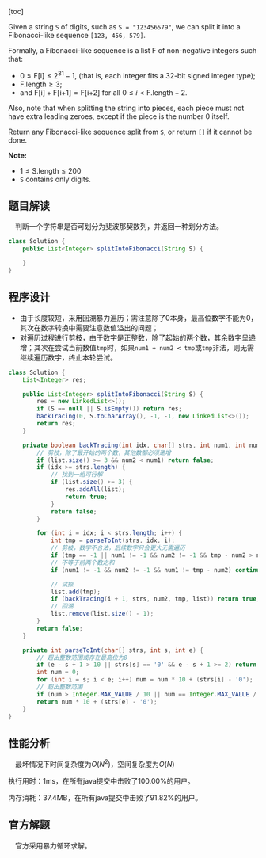 [toc]

Given a string `S` of digits, such as `S = "123456579"`, we can split it into a Fibonacci-like sequence `[123, 456, 579]`.

Formally, a Fibonacci-like sequence is a list F of non-negative integers such that:

* $0 \le \text{F[i]} \le 2^31 - 1$, (that is, each integer fits a 32-bit signed integer type);
* $\text{F.length} \ge 3$;
* and $\text{F[i]} + \text{F[i+1]} = \text{F[i+2]}$ for all $0 \le i < \text{F.length} - 2$.

Also, note that when splitting the string into pieces, each piece must not have extra leading zeroes, except if the piece is the number 0 itself.

Return any Fibonacci-like sequence split from `S`, or return `[]` if it cannot be done.



**Note:**

* $1 \le \text{S.length} \le 200$
* `S` contains only digits.



## 题目解读

&emsp;判断一个字符串是否可划分为斐波那契数列，并返回一种划分方法。

```java
class Solution {
    public List<Integer> splitIntoFibonacci(String S) {

    }
}
```

## 程序设计

* 由于长度较短，采用回溯暴力遍历；需注意除了$0$本身，最高位数字不能为$0$，其次在数字转换中需要注意数值溢出的问题；
* 对遍历过程进行剪枝，由于数字是正整数，除了起始的两个数，其余数字呈递增；其次在尝试当前数值`tmp`时，如果`num1 + num2 < tmp`或`tmp`非法，则无需继续遍历数字，终止本轮尝试。

```java
class Solution {
    List<Integer> res;

    public List<Integer> splitIntoFibonacci(String S) {
        res = new LinkedList<>();
        if (S == null || S.isEmpty()) return res;
        backTracing(0, S.toCharArray(), -1, -1, new LinkedList<>());
        return res;
    }

    private boolean backTracing(int idx, char[] strs, int num1, int num2, List<Integer> list) {
        // 剪枝，除了最开始的两个数，其他数都必须递增
        if (list.size() >= 3 && num2 < num1) return false;
        if (idx >= strs.length) {
            // 找到一组可行解
            if (list.size() >= 3) {
                res.addAll(list);
                return true;
            }
            return false;
        }

        for (int i = idx; i < strs.length; i++) {
            int tmp = parseToInt(strs, idx, i);
            // 剪枝，数字不合法，后续数字只会更大无需遍历
            if (tmp == -1 || num1 != -1 && num2 != -1 && tmp - num2 > num1) break;
            // 不等于前两个数之和
            if (num1 != -1 && num2 != -1 && num1 != tmp - num2) continue;

            // 试探
            list.add(tmp);
            if (backTracing(i + 1, strs, num2, tmp, list)) return true;
            // 回溯
            list.remove(list.size() - 1);
        }
        return false;
    }

    private int parseToInt(char[] strs, int s, int e) {
        // 超出整数范围或存在最高位为0
        if (e - s + 1 > 10 || strs[s] == '0' && e - s + 1 >= 2) return -1;
        int num = 0;
        for (int i = s; i < e; i++) num = num * 10 + (strs[i] - '0');
        // 超出整数范围
        if (num > Integer.MAX_VALUE / 10 || num == Integer.MAX_VALUE / 10 && Integer.MAX_VALUE % 10 < (strs[e] - '0')) return -1; 
        return num * 10 + (strs[e] - '0');
    }
}
```

## 性能分析

&emsp;最坏情况下时间复杂度为$O(N^2)$，空间复杂度为$O(N)$

执行用时：1ms，在所有java提交中击败了100.00%的用户。

内存消耗：37.4MB，在所有java提交中击败了91.82%的用户。

## 官方解题

&emsp;官方采用暴力循环求解。